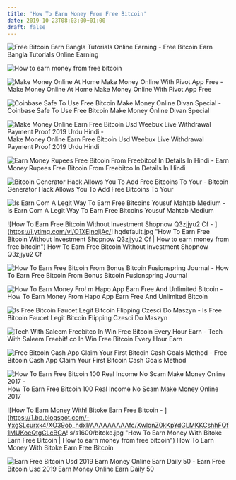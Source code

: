 ```yaml
---
title: 'How To Earn Money From Free Bitcoin'
date: 2019-10-23T08:03:00+01:00
draft: false
---
```


![Free Bitcoin Earn Bangla Tutorials Online Earning - ](https://i.pinimg.com/originals/ce/5f/2c/ce5f2cd34d49823656044ed6fa33ca09.jpg "Free Bitcoin Earn Bangla Tutorials Online Earning | How to earn money from free bitcoin") Free Bitcoin Earn Bangla Tutorials Online Earning

![How to earn money from free bitcoin](https://i.ytimg.com/vi/IO5mwS7srRo/hqdefault.jpg "How to earn money from free bitcoin") 

![Make Money Online At Home Make Money Online With Pivot App Free - ](https://3.bp.blogspot.com/-amyCKbdmRmU/W74boFR9izI/AAAAAAAAAEU/mnALMb92L6cZEAgYLKpzSROox2ZoQ9bqACLcBGAs/s1600/Pivot%2BApp.png "Make Money Online At Home Make Money Online With Pivot App Free | How to earn money from free bitcoin") Make Money Online At Home Make Money Online With Pivot App Free

![Coinbase Safe To Use Free Bitcoin Make Money Online Divan Special - ](https://i.ytimg.com/vi/7E2lcTfn8h8/maxresdefault.jpg "Coinbase Safe To Use Free Bitcoin Make Money Online Divan Special | How to earn money from free bitcoin") Coinbase Safe To Use Free Bitcoin Make Money Online Divan Special

![Make Money Online Earn Free Bitcoin Usd Weebux Live Withdrawal Payment Proof 2019 Urdu Hindi - ](https://i.ytimg.com/vi/MxdyKeIT4JY/maxresdefault.jpg "Make Money Online Earn Free Bitcoin Usd Weebux Live Withdrawal Payment Proof 2019 Urdu Hindi | How to earn money from free bitcoin") Make Money Online Earn Free Bitcoin Usd Weebux Live Withdrawal Payment Proof 2019 Urdu Hindi

![Earn Money Rupees Free Bitcoin From Freebitco!    In Details In Hindi - ](https://freejobwork.files.wordpress.com/2017/03/freebtcbet.jpg "Earn Money Rupees Free Bitcoin!    From Freebitco In Details In Hindi | How to earn money from free bitcoin") Earn Money Rupees Free Bitcoin From Freebitco In Details In Hindi

![Bitcoin Generator Hack Allows You To Add Free Bitcoins To Your - ](https://i.pinimg.com/originals/1a/66/6c/1a666c1cc7bed75cc67a748e9be98801.png "Bitcoin Generator Hack Allows You To Add Free Bitcoins To Your | How to earn money from free bitcoin") Bitcoin Generator Hack Allows You To Add Free Bitcoins To Your

![Is Earn Com A Legit Way To Earn Free Bitcoins Yousuf Mahtab Medium - ](https://miro.medium.com/max/1400/1*phr60X9EHUueHgls1A_kJw.png "Is Earn Com A Legit Way To Earn Free Bitcoins Yousuf Mahtab Medium | How to earn money from free bitcoin") Is Earn Com A Legit Way To Earn Free Bitcoins Yousuf Mahtab Medium

![How To Earn Free Bitcoin Without Investment Shopnow Q3zjjyu2 Cf - ](https://i.ytimg.com/vi/O1XEjnoljAc/!   hqdefault.jpg "How To Earn Free Bitcoin Without Investment Shopnow Q3zjjyu2 Cf | How to earn money from free bitcoin") How To Earn Free Bitcoin Without Investment Shopnow Q3zjjyu2 Cf

![How To Earn Free Bitcoin From Bonus Bitcoin Fusionspring Journal - ](https://3.bp.blogspot.com/-g2cw-a62XPQ/WwZ08WIKI_I/AAAAAAAAAxo/Gd8yiW2TbRQ2Zh0QLdhAbNXmvI12J5TRgCPcBGAYYCw/s1600/Bonus%2BBitcoin.jpg "How To Earn Free Bitcoin From Bonus Bitcoin Fusionspring Journal | How to earn money from free bitcoin") How To Earn Free Bitcoin From Bonus Bitcoin Fusionspring Journal

![How To Earn Money Fro!   m Hapo App Earn Free And Unlimited Bitcoin - ](https://3.bp.blogspot.com/-xND55y_Fjcs/XHfobXRInuI/AAAAAAAABAU/UCbJdI-gZOUHBhlwpOYCWDbxIYRs9u-1gCLcBGAs/s1600/3.hapo%2Bearning%2Bapp%2Bearn%2Bfree%2BBitcoin.jpg "How To Earn Money!    From Hapo App Earn Free And Unlimited Bitcoin | How to earn money from free bitcoin") How To Earn Money From Hapo App Earn Free And Unlimited Bitcoin

![Is Free Bitcoin Faucet Legit Bitcoin Flipping Czesci Do Maszyn - ](https://i2.wp.com/livemoneyonline.com/wp-content/uploads/2017/11/freebitco.in-hi-lo-game-referral-commission.png?ssl\u003d1 "Is Free Bitcoin Faucet Legit Bitcoin Flipping Czesci Do Maszyn | How to earn money from free bitcoin") Is Free Bitcoin Faucet Legit Bitcoin Flipping Czesci Do Maszyn

![Tech With Saleem Freebitco In Win Free Bitcoin Every Hour Earn - ](https://1.bp.blogspot.com/--_9OdOPQvf4/XOpv0NDoxhI/AAAAAAAAAX0/-Qp16FqhNu4EccogTjuPAkGs-VHSZKEKQCLcBGAs/s1600/freebitcoin-01.png "Tech With Saleem Freebitco In Win Free Bitcoin Every Hour Earn | How to earn money from free bitcoin") Tech With Saleem Freebit! co In Win Free Bitcoin Every Hour Earn

![Free Bitcoin Cash App Claim Your First Bitcoin Cash Goals Method - ](https://goalsmethod.files.wordpress.com/2019/02/logopit_1551256594565-1.png?w=1080&h=768&crop=1 "Free Bitcoin Cash App Claim Your First Bitcoin Cash Goals Method | How to earn money from free bitcoin") Free Bitcoin Cash App Claim Your First Bitcoin Cash Goals Method

![How To Earn Free Bitcoin 100 Real Income No Scam Make Money Online 2017 - ](https://i.ytimg.com/vi/e76t3N0BYi0/maxresdefault.jpg "How To Earn Free Bitcoin 100 Real Income No Scam Make Money Online 2017 | How to earn money from free bitcoin") How To Earn Free Bitcoin 100 Real Income No Scam Make Money Online 2017

![How To Earn Money With!    Bitoke Earn Free Bitcoin - ](https://1.bp.blogspot.com/-YxgSLcurxk4/XO39ob_hdxI/AAAAAAAAAfc/XwlonZ0kKpYdGLMKKCshhFQf1MUKoeQtgCLcBGA!   s/s1600/bitoke.jpg "How To Earn Money With Bitoke Earn Free Bitcoin | How to earn money from free bitcoin") How To Earn Money With Bitoke Earn Free Bitcoin

![Earn Free Bitcoin Usd 2019 Earn Money Online Earn Daily 50 - ](https://i.pinimg.com/originals/0e/94/38/0e9438fbacb5a221aeee80389324d46c.jpg "Earn Free Bitcoin Usd 2019 Earn Money Online Earn Daily 50 | How to earn money from free bitcoin") Earn Free Bitcoin Usd 2019 Earn Money Online Earn Daily 50